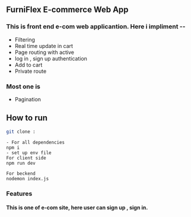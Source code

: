 ## FurniFlex E-commerce Web App

### This is front end e-com web applicantion. Here i impliment --

- Filtering
- Real time update in cart
- Page routing with active
- log in , sign up authentication
- Add to cart
- Private route

### Most one is
- Pagination

## How to run 
``` bash 
git clone : 
```
```
- For all dependencies
npm i 
- set up env file
For client side 
npm run dev

For beckend
nodemon index.js
```
### Features

#### This is one of e-com site, here user can sign up , sign in. 